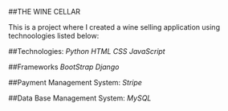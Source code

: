 ##THE WINE CELLAR

This is a project where I created a wine selling application using technoologies listed below:

##Technologies:
*Python*
*HTML*
*CSS*
*JavaScript*

##Frameworks
*BootStrap*
*Django*

##Payment Management System:
*Stripe*

##Data Base Management System:
*MySQL*
